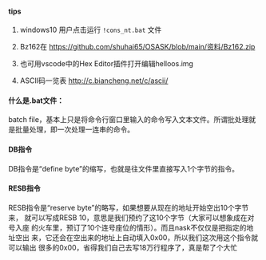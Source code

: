 #### tips

1. windows10 用户点击运行 `!cons_nt.bat` 文件

2. Bz162在 https://github.com/shuhai65/OSASK/blob/main/资料/Bz162.zip

3. 也可用vscode中的Hex Editor插件打开编辑helloos.img

4. ASCII码一览表 http://c.biancheng.net/c/ascii/


#### 什么是.bat文件：

batch file，基本上只是将命令行窗口里输入的命令写入文本文件。所谓批处理就是批量处理，即一次处理一连串的命令。

#### DB指令

DB指令是“define byte”的缩写，也就是往文件里直接写入1个字节的指令。

#### RESB指令

RESB指令是“reserve byte”的略写，如果想要从现在的地址开始空出10个字节来，
就可以写成RESB 10，意思是我们预约了这10个字节（大家可以想象成在对号入座
的火车里，预订了10个连号座位的情形）。而且nask不仅仅是把指定的地址空出
来，它还会在空出来的地址上自动填入0x00，所以我们这次用这个指令就可以输出
很多的0x00，省得我们自己去写18万行程序了，真是帮了个大忙


